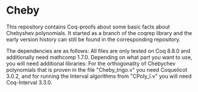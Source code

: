 # Cheby

This repository contains Coq-proofs about some basic facts about Chebyshev polynomials. It started as a branch of the coqrep library and the early version history can still be found in the corresponding repository.

The dependencies are as follows: All files are only tested on Coq 8.8.0 and additionally need mathcomp 1.7.0.
Depending on what part you want to use, you will need additional libraries: For the orthogonality of Chebychev polynomials that is proven in the file "Cheby_trigo.v" you need Coquelicot 3.0.2, and for running the Interval algorithms from "CPoly_I.v" you will need Coq-Interval 3.3.0.
